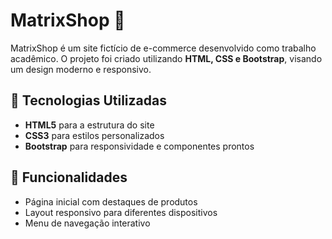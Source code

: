 # MatrixShop 🛒  

MatrixShop é um site fictício de e-commerce desenvolvido como trabalho acadêmico. O projeto foi criado utilizando **HTML, CSS e Bootstrap**, visando um design moderno e responsivo.  

## 📌 Tecnologias Utilizadas  
- **HTML5** para a estrutura do site  
- **CSS3** para estilos personalizados  
- **Bootstrap** para responsividade e componentes prontos  

## 🎨 Funcionalidades  
- Página inicial com destaques de produtos  
- Layout responsivo para diferentes dispositivos  
- Menu de navegação interativo 
